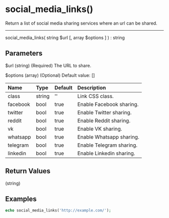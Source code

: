 # social_media_links()

Return a list of social media sharing services where an url can be shared.

---

social_media_links( string $url [, array $options ] ) : string

## Parameters

$url (string) (Required) The URL to share.

$options (array) (Optional) Default value: []

| Name | Type | Default | Description |
| :--- | :--- | :--- | :--- |
| class | string | '' | Link CSS class. |
| facebook | bool | true | Enable Facebook sharing. |
| twitter | bool | true | Enable Twitter sharing. |
| reddit | bool | true | Enable Reddit sharing. |
| vk | bool | true | Enable VK sharing. |
| whatsapp | bool | true | Enable Whatsapp sharing. |
| telegram | bool | true | Enable Telegram sharing. |
| linkedin | bool | true | Enable Linkedin sharing. |

## Return Values

(string)

## Examples

```php
echo social_media_links('http://example.com/');
```
